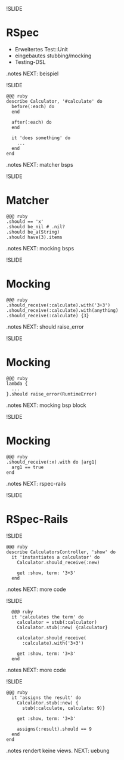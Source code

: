 !SLIDE
# RSpec
  * Erweitertes Test::Unit
  * eingebautes stubbing/mocking
  * Testing-DSL

.notes NEXT: beispiel

!SLIDE

    @@@ ruby
    describe Calculator, '#calculate' do
      before(:each) do
      end

      after(:each) do
      end

      it 'does something' do
        ...
      end
    end

.notes NEXT: matcher bsps

!SLIDE

# Matcher
    @@@ ruby
    .should == 'x'
    .should be_nil # .nil?
    .should be_a(String)
    .should have(3).items

.notes NEXT: mocking bsps

!SLIDE

# Mocking

    @@@ ruby
    .should_receive(:calculate).with('3+3')
    .should_receive(:calculate).with(anything)
    .should_receive(:calculate) {3}

.notes NEXT: should raise_error

!SLIDE

# Mocking

    @@@ ruby
    lambda {
      ...
    }.should raise_error(RuntimeError)

.notes NEXT: mocking bsp block

!SLIDE

# Mocking

    @@@ ruby
    .should_receive(:x).with do |arg1|
      arg1 == true
    end

.notes NEXT: rspec-rails

!SLIDE

# RSpec-Rails

!SLIDE

    @@@ ruby
    describe CalculatorsController, 'show' do
      it 'instantiates a calculator' do
        Calculator.should_receive(:new)

        get :show, term: '3+3'
      end

.notes NEXT: more code

!SLIDE

      @@@ ruby
      it 'calculates the term' do
        calculator = stub(:calculator)
        Calculator.stub(:new) {calculator}

        calculator.should_receive(
          :calculate).with('3+3')

        get :show, term: '3+3'
      end

.notes NEXT: more code

!SLIDE

    @@@ ruby
      it 'assigns the result' do
        Calculator.stub(:new) {
          stub(:calculate, calculate: 9)}

        get :show, term: '3+3'

        assigns(:result).should == 9
      end
    end

.notes rendert keine views. NEXT: uebung

